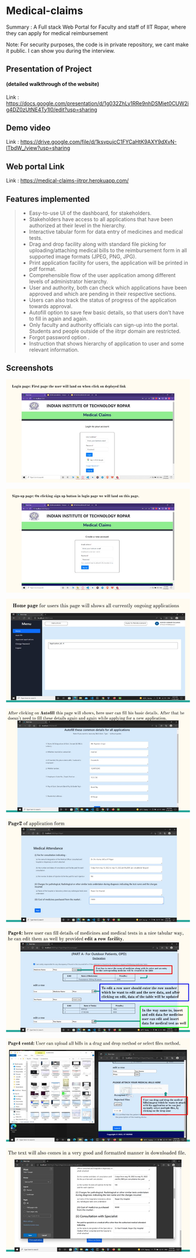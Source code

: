 # Medical-claims

Summary : A Full stack Web Portal for Faculty and staff of IIT Ropar, where they can apply for medical reimbursement

Note: For security purposes, the code is in private repository, we cant make it public. I can show you during the interview.

## Presentation of Project  
#### (detailed walkthrough of the website)

Link : https://docs.google.com/presentation/d/1g032ZhLy1RRe9nhDSMiet0CUW2ig4DZ0zUtNE4Ty1l0/edit?usp=sharing

## Demo video

Link : https://drive.google.com/file/d/1ksvpujcC1FYCaHtK9AXY9dXvN-lTbdW_/view?usp=sharing

## Web portal Link

Link : https://medical-claims-iitrpr.herokuapp.com/

## Features implemented

> -   Easy-to-use UI of the dashboard, for stakeholders.
> -   Stakeholders have access to all applications that have been authorized at their level in the hierarchy.
> -   Interactive tabular form for data entry of medicines and medical tests.
> -   Drag and drop facility along with standard file picking for uploading/attaching medical bills to the reimbursement form in all supported image formats (JPEG, PNG, JPG).
> -   Print application facility for users, the application will be printed in pdf format.
> -   Comprehensible flow of the user application among different levels of administrator hierarchy.
> -   User and authority, both can check which applications have been approved and which are pending in their respective sections.
> -   Users can also track the status of progress of the application towards approval.
> -   Autofill option to save few basic details, so that users don’t have to fill in again and again.
> -   Only faculty and authority officials can sign-up into the portal. Students and people outside of the iitrpr domain are restricted.
> -   Forgot password option .
> -   Instruction that shows hierarchy of application to user and some relevant information.

## Screenshots

![ScreenShot](https://github.com/Rajasekhar18110/medical-claims/blob/main/Screenshots/1.jpg)

![ScreenShot](https://github.com/Rajasekhar18110/medical-claims/blob/main/Screenshots/2.jpg)

![ScreenShot](https://github.com/Rajasekhar18110/medical-claims/blob/main/Screenshots/3.jpg)

![ScreenShot](https://github.com/Rajasekhar18110/medical-claims/blob/main/Screenshots/4.jpg)

![ScreenShot](https://github.com/Rajasekhar18110/medical-claims/blob/main/Screenshots/5.jpg)

![ScreenShot](https://github.com/Rajasekhar18110/medical-claims/blob/main/Screenshots/6.jpg)

![ScreenShot](https://github.com/Rajasekhar18110/medical-claims/blob/main/Screenshots/7.jpg)

![ScreenShot](https://github.com/Rajasekhar18110/medical-claims/blob/main/Screenshots/8.jpg)


